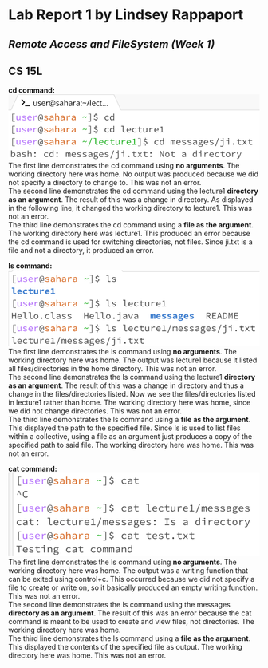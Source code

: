# Lab Report 1 by Lindsey Rappaport
## *Remote Access and FileSystem (Week 1)*
## CS 15L

**cd command:** <br/>
![Image](cd.png) <br/>
The first line demonstrates the cd command using **no arguments**. The working directory here was home. No output was produced because we did not specify a directory to change to. This was not an error. <br/>
The second line demonstrates the cd command using the lecture1 **directory as an argument**. The result of this was a change in directory. As displayed in the following line, it changed the working directory to lecture1. This was not an error. <br/>
The third line demonstrates the cd command using a **file as the argument**. The working directory here was lecture1. This produced an error because the cd command is used for switching directories, not files. Since ji.txt is a file and not a directory, it produced an error. <br/>

**ls command:** <br/>
![Image](ls.png)<br/>
The first line demonstrates the ls command using **no arguments**. The working directory here was home. The output was lecture1 because it listed all files/directories in the home directory. This was not an error. <br/>
The second line demonstrates the ls command using the lecture1 **directory as an argument**. The result of this was a change in directory and thus a change in the files/directories listed. Now we see the files/directories listed in lecture1 rather than home. The working directory here was home, since we did not change directories. This was not an error. <br/>
The third line demonstrates the ls command using a **file as the argument**. This displayed the path to the specified file. Since ls is used to list files within a collective, using a file as an argument just produces a copy of the specified path to said file. The working directory here was home. This was not an error. <br/>

**cat command:** <br/>
![Image](cat.png) <br/>
The first line demonstrates the ls command using **no arguments**. The working directory here was home. The output was a writing function that can be exited using control+c. This occurred because we did not specify a file to create or write on, so it basically produced an empty writing function. This was not an error. <br/>
The second line demonstrates the ls command using the messages **directory as an argument**. The result of this was an error because the cat command is meant to be used to create and view files, not directories. The working directory here was home. <br/>
The third line demonstrates the ls command using a **file as the argument**. This displayed the contents of the specified file as output. The working directory here was home. This was not an error. <br/>
